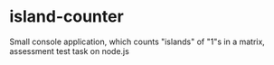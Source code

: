 # island-counter
Small console application, which counts "islands" of "1"s in a matrix, assessment test task on node.js
